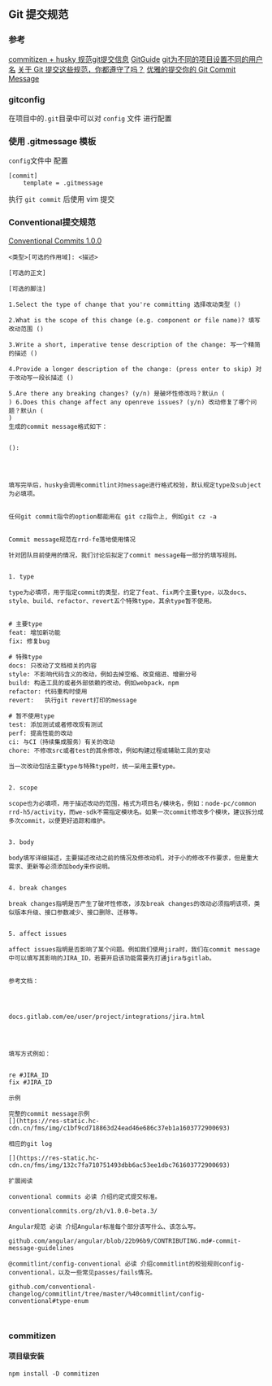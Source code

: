 ## Git 提交规范

### 参考
[commitizen + husky 规范git提交信息](https://juejin.cn/post/6844904025868271629)
[GitGuide](https://zjdoc-gitguide.readthedocs.io/zh_CN/latest/)
[git为不同的项目设置不同的用户名](https://www.jianshu.com/p/d3f80a1246d6)
[关于 Git 提交这些规范，你都遵守了吗？](https://www.huaweicloud.com/articles/a6f73ba7bbde52c8d3bbda85f20164f7.html)
[优雅的提交你的 Git Commit Message](https://zhuanlan.zhihu.com/p/34223150)
### gitconfig

在项目中的`.git`目录中可以对 `config` 文件 进行配置

### 使用 .gitmessage 模板

`config`文件中 配置

```
[commit]
	template = .gitmessage
```

执行 `git commit` 后使用 vim 提交

### Conventional提交规范
[Conventional Commits 1.0.0](https://www.conventionalcommits.org/en/v1.0.0/#summary)

```
<类型>[可选的作用域]: <描述>

[可选的正文]

[可选的脚注]
```

```
1.Select the type of change that you're committing 选择改动类型 ()

2.What is the scope of this change (e.g. component or file name)? 填写改动范围 ()

3.Write a short, imperative tense description of the change: 写一个精简的描述 ()

4.Provide a longer description of the change: (press enter to skip) 对于改动写一段长描述 ()

5.Are there any breaking changes? (y/n) 是破坏性修改吗？默认n (
) 6.Does this change affect any openreve issues? (y/n) 改动修复了哪个问题？默认n (
)  
生成的commit message格式如下：

 
(): 



 
填写完毕后，husky会调用commitlint对message进行格式校验，默认规定type及subject为必填项。

 
任何git commit指令的option都能用在 git cz指令上, 例如git cz -a

 
Commit message规范在rrd-fe落地使用情况
 
针对团队目前使用的情况，我们讨论后拟定了commit message每一部分的填写规则。

 
1. type
 
type为必填项，用于指定commit的类型，约定了feat、fix两个主要type，以及docs、style、build、refactor、revert五个特殊type，其余type暂不使用。

 
# 主要type
feat: 增加新功能
fix: 修复bug

# 特殊type
docs: 只改动了文档相关的内容
style: 不影响代码含义的改动，例如去掉空格、改变缩进、增删分号
build: 构造工具的或者外部依赖的改动，例如webpack，npm
refactor: 代码重构时使用
revert:   执行git revert打印的message

# 暂不使用type
test: 添加测试或者修改现有测试
perf: 提高性能的改动
ci: 与CI（持续集成服务）有关的改动
chore: 不修改src或者test的其余修改，例如构建过程或辅助工具的变动
 
当一次改动包括主要type与特殊type时，统一采用主要type。

 
2. scope
 
scope也为必填项，用于描述改动的范围，格式为项目名/模块名，例如：node-pc/common rrd-h5/activity，而we-sdk不需指定模块名。如果一次commit修改多个模块，建议拆分成多次commit，以便更好追踪和维护。

 
3. body
 
body填写详细描述，主要描述改动之前的情况及修改动机，对于小的修改不作要求，但是重大需求、更新等必须添加body来作说明。

 
4. break changes
 
break changes指明是否产生了破坏性修改，涉及break changes的改动必须指明该项，类似版本升级、接口参数减少、接口删除、迁移等。

 
5. affect issues
 
affect issues指明是否影响了某个问题。例如我们使用jira时，我们在commit message中可以填写其影响的JIRA_ID，若要开启该功能需要先打通jira与gitlab。

 
参考文档：

 
 
 
docs.gitlab.com/ee/user/project/integrations/jira.html

 
 
 
填写方式例如：

 
re #JIRA_ID
fix #JIRA_ID
 
示例
 
完整的commit message示例
[](https://res-static.hc-cdn.cn/fms/img/c1bf9cd718863d24ead46e686c37eb1a1603772900693)
  
相应的git log

[](https://res-static.hc-cdn.cn/fms/img/132c7fa710751493dbb6ac53ee1dbc761603772900693)
 
扩展阅读
 
conventional commits 必读 介绍约定式提交标准。

conventionalcommits.org/zh/v1.0.0-beta.3/

Angular规范 必读 介绍Angular标准每个部分该写什么、该怎么写。
 
github.com/angular/angular/blob/22b96b9/CONTRIBUTING.md#-commit-message-guidelines
 
@commitlint/config-conventional 必读 介绍commitlint的校验规则config-conventional，以及一些常见passes/fails情况。

github.com/conventional-changelog/commitlint/tree/master/%40commitlint/config-conventional#type-enum

  
```
### commitizen

#### 项目级安装

```
npm install -D commitizen
```